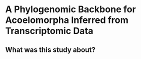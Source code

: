 # A Phylogenomic Backbone for Acoelomorpha Inferred from Transcriptomic Data
## What was this study about?
